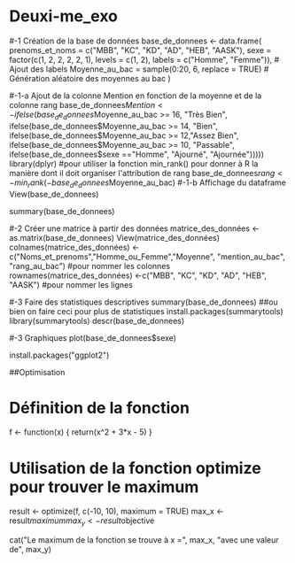 # Deuxi-me_exo
#-1 Création de la base de données
base_de_donnees <- data.frame(
  prenoms_et_noms = c("MBB", "KC", "KD", "AD", "HEB", "AASK"),
  sexe = factor(c(1, 2, 2, 2, 2, 1), levels = c(1, 2), labels = c("Homme", "Femme")), # Ajout des labels
  Moyenne_au_bac = sample(0:20, 6, replace = TRUE) # Génération aléatoire des moyennes au bac
)

#-1-a Ajout de la colonne Mention en fonction de la moyenne et de la colonne rang
base_de_donnees$Mention <- ifelse(base_de_donnees$Moyenne_au_bac >= 16, "Très Bien",
                                  ifelse(base_de_donnees$Moyenne_au_bac >= 14, "Bien",
                                         ifelse(base_de_donnees$Moyenne_au_bac >= 12,"Assez Bien",
                                                ifelse(base_de_donnees$Moyenne_au_bac >= 10, "Passable",
                                                       ifelse(base_de_donnees$sexe =="Homme", "Ajourné", "Ajournée")))))
library(dplyr) #pour utiliser la fonction min_rank() pour donner à R la manière dont il doit organiser l'attribution de rang
base_de_donnees$rang <- min_rank(-base_de_donnees$Moyenne_au_bac)
#-1-b Affichage du dataframe
View(base_de_donnees)

summary(base_de_donnees)

#-2 Créer une matrice à partir des données
matrice_des_données <- as.matrix(base_de_donnees)
View(matrice_des_données)
colnames(matrice_des_données) <- c("Noms_et_prenoms","Homme_ou_Femme","Moyenne", "mention_au_bac", "rang_au_bac") #pour nommer les colonnes 
rownames(matrice_des_données) <-c("MBB", "KC", "KD", "AD", "HEB", "AASK") #pour nommer les lignes


#-3 Faire des statistiques descriptives
summary(base_de_donnees)
##ou bien on faire ceci pour plus de statistiques
install.packages(summarytools)
library(summarytools)
descr(base_de_donnees)

#-3 Graphiques
plot(base_de_donnees$sexe)

install.packages("ggplot2")

##Optimisation
# Définition de la fonction
f <- function(x) {
  return(x^2 + 3*x - 5)
}

# Utilisation de la fonction optimize pour trouver le maximum
result <- optimize(f, c(-10, 10), maximum = TRUE)
max_x <- result$maximum
max_y <- result$objective

cat("Le maximum de la fonction se trouve à x =", max_x, "avec une valeur de", max_y)
